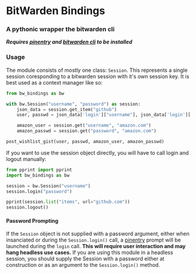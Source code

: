 # BitWarden Bindings
### A pythonic wrapper the bitwarden cli

***Requires [pinentry](https://gnupg.org/related_software/pinentry/index.html) and [bitwarden cli](https://bitwarden.com/help/article/cli/) to be installed***

### Usage

The module consists of mostly one class: `Session`. This represents a single session
coresponding to a bitwarden session with it's own session key. It is best used as a
context manager like so:

```python
from bw_bindings as bw

with bw.Session("username", "password") as session:
	json_data = session.get_item("github")
	user, passwd = json_data['login']["username"], json_data['login']['password']

	amazon_user = session.get("username", "amazon.com")
	amazon_passwd = session.get("password", "amazon.com")

post_wishlist_gist(user, passwd, amazon_user, amazon_passwd)
```

If you want to use the session object directly, you will have to call login and logout
manually:
```python
from pprint import pprint
import bw_bindings as bw

session = bw.Session("username")
session.login("password")

pprint(session.list("items", url="github.com"))
session.logout()
```

#### Password Prompting

If the `Session` object is not supplied with a password argument, either when insanciated
or during the `Session.login()` call, a
[pinentry](https://gnupg.org/related_software/pinentry/index.html) prompt will be launched
during the `login` call. **This will require user interaction and may hang headless use
cases.** If you are using this module in a headless session, you should supply the Session
with a password either at construction or as an argument to the `Session.login()` method.
